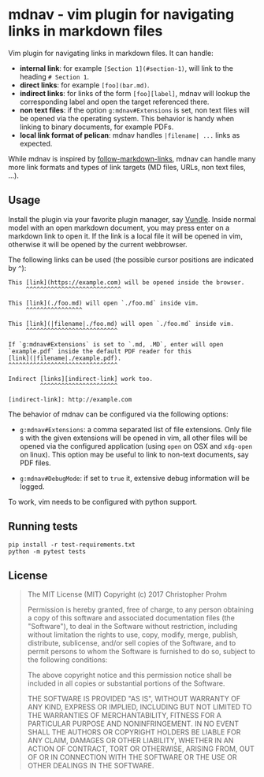 # mdnav - vim plugin for navigating links in markdown files

Vim plugin for navigating links in markdown files.
It can handle:

- **internal link**:
    for example `[Section 1](#section-1)`, will link to the heading 
    `# Section 1`.
- **direct links**:
    for example `[foo](bar.md)`.
- **indirect links**:
    for links of the form `[foo][label]`, mdnav will lookup the corresponding
    label and open the target referenced there.
- **non text files**:
    if the option `g:mdnav#Extensions` is set, non text files will be opened
    via the operating system. This behavior is handy when linking to binary
    documents, for example PDFs.
- **local link format of pelican**:
    mdnav handles `|filename| ...` links as expected.

While mdnav is inspired by [follow-markdown-links][fml], mdnav can handle many
more link formats and types of link targets (MD files, URLs, non text files,
...).

[fml]: https://github.com/prashanthellina/follow-markdown-links

## Usage

Install the plugin via your favorite plugin manager, say [Vundle][vundle].
Inside normal model with an open markdown document, you may press enter on a
markdown link to open it.
If the link is a local file it will be opened in vim, otherwise it will be
opened by the current webbrowser.

The following links can be used (the possible cursor positions are indicated by
`^`):


    This [link](https://example.com) will be opened inside the browser.
         ^^^^^^^^^^^^^^^^^^^^^^^^^^^

    This [link](./foo.md) will open `./foo.md` inside vim.
         ^^^^^^^^^^^^^^^^

    This [link](|filename|./foo.md) will open `./foo.md` inside vim.
         ^^^^^^^^^^^^^^^^^^^^^^^^^^

    If `g:mdnav#Extensions` is set to `.md, .MD`, enter will open
    `example.pdf` inside the default PDF reader for this
    [link](|filename|./example.pdf).
    ^^^^^^^^^^^^^^^^^^^^^^^^^^^^^^^

    Indirect [links][indirect-link] work too.
             ^^^^^^^^^^^^^^^^^^^^^^

    [indirect-link]: http://example.com


The behavior of mdnav can be configured via the following options:

- `g:mdnav#Extensions`:
    a comma separated list of file extensions.
    Only file s with the given extensions will be opened in vim, all other
    files will be opened via the configured application (using `open` on OSX
    and `xdg-open` on linux).
    This option may be useful to link to non-text documents, say PDF files.

- `g:mdnav#DebugMode`:
    if set to `true` it, extensive debug information will be logged.

To work, vim needs to be configured with python support.

## Running tests

	pip install -r test-requirements.txt
	python -m pytest tests

## License

>  The MIT License (MIT)
>  Copyright (c) 2017 Christopher Prohm
>
>  Permission is hereby granted, free of charge, to any person obtaining a copy
>  of this software and associated documentation files (the "Software"), to
>  deal in the Software without restriction, including without limitation the
>  rights to use, copy, modify, merge, publish, distribute, sublicense, and/or
>  sell copies of the Software, and to permit persons to whom the Software is
>  furnished to do so, subject to the following conditions:
>
>  The above copyright notice and this permission notice shall be included in
>  all copies or substantial portions of the Software.
>
>  THE SOFTWARE IS PROVIDED "AS IS", WITHOUT WARRANTY OF ANY KIND, EXPRESS OR
>  IMPLIED, INCLUDING BUT NOT LIMITED TO THE WARRANTIES OF MERCHANTABILITY,
>  FITNESS FOR A PARTICULAR PURPOSE AND NONINFRINGEMENT. IN NO EVENT SHALL THE
>  AUTHORS OR COPYRIGHT HOLDERS BE LIABLE FOR ANY CLAIM, DAMAGES OR OTHER
>  LIABILITY, WHETHER IN AN ACTION OF CONTRACT, TORT OR OTHERWISE, ARISING
>  FROM, OUT OF OR IN CONNECTION WITH THE SOFTWARE OR THE USE OR OTHER
>  DEALINGS IN THE SOFTWARE.

[vundle]: https://github.com/VundleVim/Vundle.vim

